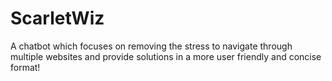 # ScarletWiz

A chatbot which focuses on removing the stress to navigate through multiple websites and provide solutions in a more user friendly and concise format!

